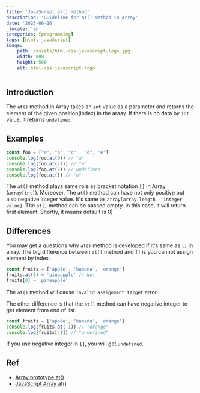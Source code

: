 ```yaml
---
title: 'JavaScript at() method'
description: 'Guideline for at() method in Array'
date: '2023-06-16'
_locale: 'en'
categories: [programming]
tags: [html, javaScript]
image:
    path: /assets/html-css-javascript-logo.jpg
    width: 800
    height: 500
    alt: html-css-javascript-logo
---
```

## introduction
The `at()` method in Array takes an `int` value as a parameter and returns the element of the given position(index) in the araay.
If there is no data by `int` value, it returns `undefined`.

## Examples
```js
const foo = ["a", "b", "c" , "d", "e"]
console.log(foo.at(0)) // "a"
console.log(foo.at(-1)) // "e"
console.log(foo.at(7)) // undefined
console.log(foo.at()) // "a"
```
The `at()` method plays same role as bracket notation `[]` in Array (`array[int]`).
Moreover, The `at()` method can have not only positive but also negative integer value. It's same as `array[array.length - integer value]`.
The `at()` method can be passed empty. In this case, it will return first element. Shortly, it means default is 0)

## Differences
You may get a questions why `at()` method is developed if it's same as `[]` in array.
The big difference between `at()` method and `[]` is you cannot assign element by index.

```js
const fruits = ['apple', 'banana', 'orange']
fruits.at(0) = 'pineapple' // No!
fruits[0] = 'pineapple'
```

The `at()` method will cause `Invalid assignment target` error.

The other difference is that the `at()` method can have negative integer to get element from end of list.
```js
const fruits = ['apple', 'banana', 'orange']
console.log(fruits.at(-1)) // "orange"
console.log(fruits[-1]) // "undefined"
```
If you use negative integer in `[]`, you will get `undefined`.

## Ref
- [Array.prototype.at()](https://developer.mozilla.org/en-US/docs/Web/JavaScript/Reference/Global_Objects/Array/at)
- [JavaScript Array at()](https://www.w3schools.com/jsref/jsref_array_at.asp)

